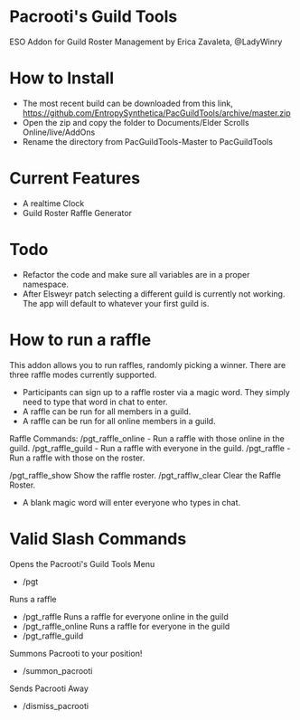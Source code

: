 # Pacrooti's Guild Tools
ESO Addon for Guild Roster Management by Erica Zavaleta, @LadyWinry

# How to Install
* The most recent build can be downloaded from this link,  https://github.com/EntropySynthetica/PacGuildTools/archive/master.zip
* Open the zip and copy the folder to Documents/Elder Scrolls Online/live/AddOns
* Rename the directory from PacGuildTools-Master to PacGuildTools 

# Current Features
* A realtime Clock
* Guild Roster Raffle Generator

# Todo
* Refactor the code and make sure all variables are in a proper namespace.
* After Elsweyr patch selecting a different guild is currently not working.  The app will default to whatever your first guild is.  

# How to run a raffle
This addon allows you to run raffles, randomly picking a winner.  There are three raffle modes currently supported.

* Participants can sign up to a raffle roster via a magic word.  They simply need to type that word in chat to enter.
* A raffle can be run for all members in a guild.
* A raffle can be run for all online members in a guild. 

Raffle Commands:
/pgt_raffle_online   - Run a raffle with those online in the guild.
/pgt_raffle_guild    - Run a raffle with everyone in the guild.
/pgt_raffle          - Run a raffle with those on the roster.
                
/pgt_raffle_show   Show the raffle roster.
/pgt_rafflw_clear   Clear the Raffle Roster.

* A blank magic word will enter everyone who types in chat.  


# Valid Slash Commands
Opens the Pacrooti's Guild Tools Menu
* /pgt

Runs a raffle               
* /pgt_raffle
Runs a raffle for everyone online in the guild
* /pgt_raffle_online
Runs a raffle for everyone in the guild
* /pgt_raffle_guild

Summons Pacrooti to your position!       
* /summon_pacrooti  

Sends Pacrooti Away
* /dismiss_pacrooti  

